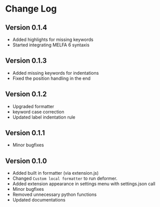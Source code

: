 # Change Log

## Version 0.1.4
- Added highlights for missing keywords
- Started integrating MELFA 6 syntaxis

## Version 0.1.3
- Added missing keywords for indentations
- Fixed the position handling in the end

## Version 0.1.2
- Upgraded formatter
- keyword case correction
- Updated label indentation rule

## Version 0.1.1
- Minor bugfixes

## Version 0.1.0

- Added built in formatter (via extension.js)
- Changed `Custom local formatter` to run deformer.
- Added extension appearance in settings menu with settings.json call
- Minor bugfixes
- Removed unnecessary python functions
- Updated documentations